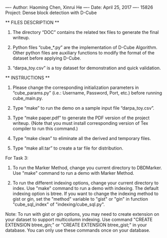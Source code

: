 —- Author: Haoming Chen, Xinrui He
—- Date: April 25, 2017
—- 15826 Project: Dense block detection with D-Cube

** FILES DESCRIPTION **

1. The directory “DOC” contains the related tex files to generate the final writeup.

2. Python files “cube_*.py” are the implementation of D-Cube Algorithm. Other python files are auxiliary functions to modify the format of the dataset before applying D-Cube.

3. “darpa_toy.csv” is a toy dataset for demonstration and quick validation. 


** INSTRUCTIONS **

1. Please change the corresponding initialization parameters in “cube_params.py” (i.e.: Username, Password, Port, etc.) before running cube_main.py.

2. Type “make” to run the demo on a sample input file “darpa_toy.csv”.

3. Type “make paper.pdf” to generate the PDF version of the project writeup. {Note that you must install corresponding version of Tex compiler to run this command.)

4. Type “make clean” to eliminate all the derived and temporary files.

5. Type “make all.tar” to create a tar file for distribution.


For Task 3:
1.    To run the Marker Method, change you current directory to DBDMarker. Use "make" command to run a demo with Marker Method.

   2. To run the different indexing options, change your current directory to index. Use "make" command to run a demo with indexing. The default indexing option is btree. If you want to change the indexing method to gist or gin, set the "method" variable to "gist" or "gin" in function "cube_sql_index" of "indexing/cube_sql.py". 

   Note: To run with gist or gin options, you may need to create extension on your dataset to support multicolumn indexing. Use command "CREATE EXTENSION btree_gin;" or "CREATE EXTENSION btree_gist;" in your database. You can only use these commands once on your database.